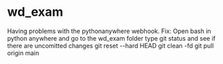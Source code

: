 # wd_exam

Having problems with the pythonanywhere webhook.
Fix: Open bash in python anywhere and go to the wd_exam folder
type git status and see if there are uncomitted changes
git reset --hard HEAD
git clean -fd
git pull origin main
